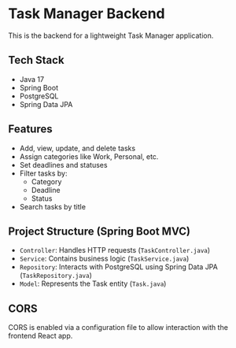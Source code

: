 # Task Manager Backend
This is the backend for a lightweight Task Manager application.

## Tech Stack
- Java 17
- Spring Boot
- PostgreSQL
- Spring Data JPA

## Features
- Add, view, update, and delete tasks
- Assign categories like Work, Personal, etc.
- Set deadlines and statuses
- Filter tasks by:
  - Category
  - Deadline
  - Status
- Search tasks by title

## Project Structure (Spring Boot MVC)
- `Controller`: Handles HTTP requests (`TaskController.java`)
- `Service`: Contains business logic (`TaskService.java`)
- `Repository`: Interacts with PostgreSQL using Spring Data JPA (`TaskRepository.java`)
- `Model`: Represents the Task entity (`Task.java`)

## CORS
CORS is enabled via a configuration file to allow interaction with the frontend React app.

